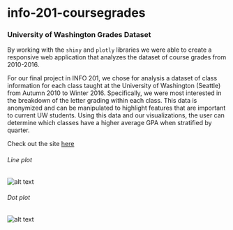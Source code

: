# info-201-coursegrades

### University of Washington Grades Dataset

By working with the `shiny` and `plotly` libraries we were able to create a responsive web application that analyzes the dataset of course grades from 2010-2016.

For our final project in INFO 201, we chose for analysis a dataset of class information for each class taught at the University of Washington (Seattle) from Autumn 2010 to Winter 2016. Specifically, we were most interested in the breakdown of the letter grading within each class. This data is anonymized and can be manipulated to highlight features that are important to current UW students. Using this data and our visualizations, the user can determine which classes have a higher average GPA when stratified by quarter.

Check out the site [here](https://joshkeating.shinyapps.io/info-201-coursegrades/)

###### Line plot
![alt text](https://github.com/joshkeating/info-201-coursegrades/resources/lineplot.png "Line plot")


###### Dot plot
![alt text](https://github.com/joshkeating/info-201-coursegrades/resources/dotplot.png "Dot plot")

